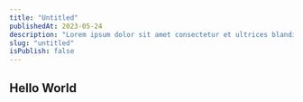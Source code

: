 ```yaml
---
title: "Untitled"
publishedAt: 2023-05-24
description: "Lorem ipsum dolor sit amet consectetur et ultrices blandit neque ege"
slug: "untitled"
isPublish: false
---
```


## Hello World
